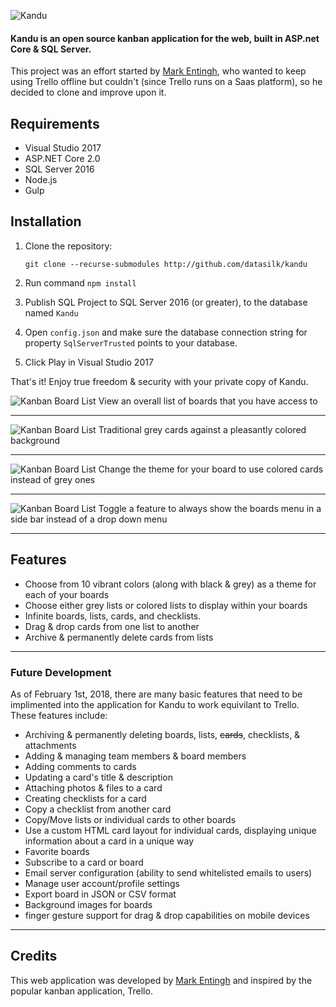 ![Kandu](http://www.markentingh.com/projects/kandu/logo-sm.png)

#### Kandu is an open source kanban application for the web, built in ASP.net Core &amp; SQL Server. 
This project was an effort started by [Mark Entingh](http://www.markentingh.com), who wanted to keep using Trello offline but couldn't (since Trello runs on a Saas platform), so he decided to clone and improve upon it.

## Requirements

* Visual Studio 2017
* ASP.NET Core 2.0
* SQL Server 2016
* Node.js
* Gulp

## Installation

1. Clone the repository:

    ```git clone --recurse-submodules http://github.com/datasilk/kandu```

2. Run command ```npm install```
3. Publish SQL Project to SQL Server 2016 (or greater), to the database named `Kandu`
4. Open `config.json` and make sure the database connection string for property `SqlServerTrusted` points to your database.
4. Click Play in Visual Studio 2017

That's it! Enjoy true freedom & security with your private copy of Kandu.

![Kanban Board List](https://www.markentingh.com/projects/kandu/boards.jpg)
View an overall list of boards that you have access to

---

![Kanban Board List](https://www.markentingh.com/projects/kandu/board-01-grey.jpg)
Traditional grey cards against a pleasantly colored background

---

![Kanban Board List](https://www.markentingh.com/projects/kandu/board-01-colored.jpg)
Change the theme for your board to use colored cards instead of grey ones

---

![Kanban Board List](https://www.markentingh.com/projects/kandu/board-menu.jpg)
Toggle a feature to always show the boards menu in a side bar instead of a drop down menu

---

## Features

* Choose from 10 vibrant colors (along with black & grey) as a theme for each of your boards
* Choose either grey lists or colored lists to display within your boards
* Infinite boards, lists, cards, and checklists.
* Drag & drop cards from one list to another
* Archive & permanently delete cards from lists

---

### Future Development

As of February 1st, 2018, there are many basic features that need to be implimented into the application for Kandu to work equivilant to Trello. These features include:

* Archiving & permanently deleting boards, lists, ~~cards~~, checklists, & attachments
* Adding & managing team members & board members
* Adding comments to cards
* Updating a card's title & description
* Attaching photos & files to a card
* Creating checklists for a card
* Copy a checklist from another card
* Copy/Move lists or individual cards to other boards
* Use a custom HTML card layout for individual cards, displaying unique information about a card in a unique way
* Favorite boards
* Subscribe to a card or board
* Email server configuration (ability to send whitelisted emails to users)
* Manage user account/profile settings
* Export board in JSON or CSV format
* Background images for boards
* finger gesture support for drag & drop capabilities on mobile devices

---

## Credits
This web application was developed by [Mark Entingh](http://www.markentingh.com) and inspired by the popular kanban application, Trello.






